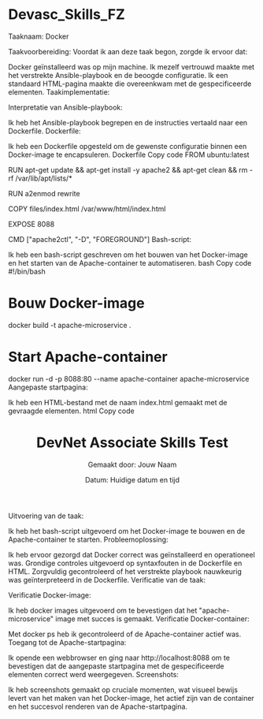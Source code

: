# Devasc_Skills_FZ



Taaknaam: Docker

Taakvoorbereiding:
Voordat ik aan deze taak begon, zorgde ik ervoor dat:

Docker geïnstalleerd was op mijn machine.
Ik mezelf vertrouwd maakte met het verstrekte Ansible-playbook en de beoogde configuratie.
Ik een standaard HTML-pagina maakte die overeenkwam met de gespecificeerde elementen.
Taakimplementatie:

Interpretatie van Ansible-playbook:

Ik heb het Ansible-playbook begrepen en de instructies vertaald naar een Dockerfile.
Dockerfile:

Ik heb een Dockerfile opgesteld om de gewenste configuratie binnen een Docker-image te encapsuleren.
Dockerfile
Copy code
FROM ubuntu:latest

RUN apt-get update && apt-get install -y apache2 && apt-get clean && rm -rf /var/lib/apt/lists/*

RUN a2enmod rewrite

COPY files/index.html /var/www/html/index.html

EXPOSE 8088

CMD ["apache2ctl", "-D", "FOREGROUND"]
Bash-script:

Ik heb een bash-script geschreven om het bouwen van het Docker-image en het starten van de Apache-container te automatiseren.
bash
Copy code
#!/bin/bash

# Bouw Docker-image
docker build -t apache-microservice .

# Start Apache-container
docker run -d -p 8088:80 --name apache-container apache-microservice
Aangepaste startpagina:

Ik heb een HTML-bestand met de naam index.html gemaakt met de gevraagde elementen.
html
Copy code
<!DOCTYPE html>
<html lang="nl">
<head>
    <meta charset="UTF-8">
    <meta name="viewport" content="width=device-width, initial-scale=1.0">
    <title>DevNet Associate Skills Test: Jouw Naam</title>
</head>
<body>
    <header>
        <h1>DevNet Associate Skills Test</h1>
        <p>Gemaakt door: Jouw Naam</p>
        <p>Datum: Huidige datum en tijd</p>
    </header>
</body>
</html>
Uitvoering van de taak:

Ik heb het bash-script uitgevoerd om het Docker-image te bouwen en de Apache-container te starten.
Probleemoplossing:

Ik heb ervoor gezorgd dat Docker correct was geïnstalleerd en operationeel was.
Grondige controles uitgevoerd op syntaxfouten in de Dockerfile en HTML.
Zorgvuldig gecontroleerd of het verstrekte playbook nauwkeurig was geïnterpreteerd in de Dockerfile.
Verificatie van de taak:

Verificatie Docker-image:

Ik heb docker images uitgevoerd om te bevestigen dat het "apache-microservice" image met succes is gemaakt.
Verificatie Docker-container:

Met docker ps heb ik gecontroleerd of de Apache-container actief was.
Toegang tot de Apache-startpagina:

Ik opende een webbrowser en ging naar http://localhost:8088 om te bevestigen dat de aangepaste startpagina met de gespecificeerde elementen correct werd weergegeven.
Screenshots:

Ik heb screenshots gemaakt op cruciale momenten, wat visueel bewijs levert van het maken van het Docker-image, het actief zijn van de container en het succesvol renderen van de Apache-startpagina.